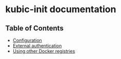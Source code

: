 # kubic-init documentation

## Table of Contents

* [Configuration](config.md)
* [External authentication](dex.md)
* [Using other Docker registries](registries.md)

